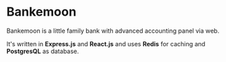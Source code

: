 # Bankemoon
Bankemoon is a little family bank with advanced accounting panel via web.

It's written in **Express.js** and **React.js** and uses **Redis** for caching and **PostgresQL** as database.
